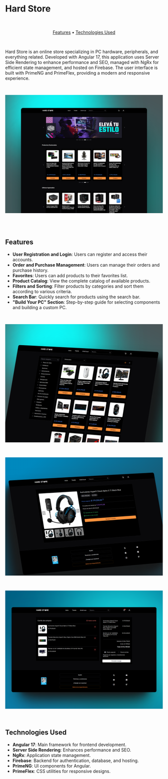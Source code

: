 # Hard Store

<br>

<p align="center">
  <a href="#features">Features</a> •
  <a href="#technologies-used">Technologies Used</a> 
</p>

<br>

Hard Store is an online store specializing in PC hardware, peripherals, and everything related. Developed with Angular 17, this application uses Server Side Rendering to enhance performance and SEO, managed with NgRx for efficient state management, and hosted on Firebase. The user interface is built with PrimeNG and PrimeFlex, providing a modern and responsive experience.

<br>

![screenshot](./docs/assets/home.png)

<br>
<br>

## Features

- **User Registration and Login**: Users can register and access their accounts.
- **Order and Purchase Management**: Users can manage their orders and purchase history.
- **Favorites**: Users can add products to their favorites list.
- **Product Catalog**: View the complete catalog of available products.
- **Filters and Sorting**: Filter products by categories and sort them according to various criteria.
- **Search Bar**: Quickly search for products using the search bar.
- **"Build Your PC" Section**: Step-by-step guide for selecting components and building a custom PC.

<br>

![screenshot](./docs/assets/shop.png)

<br>

![screenshot](./docs/assets/product.png)

<br>

![screenshot](./docs/assets/cart.png)

<br>

## Technologies Used

- **Angular 17**: Main framework for frontend development.
- **Server Side Rendering**: Enhances performance and SEO.
- **NgRx**: Application state management.
- **Firebase**: Backend for authentication, database, and hosting.
- **PrimeNG**: UI components for Angular.
- **PrimeFlex**: CSS utilities for responsive designs.
